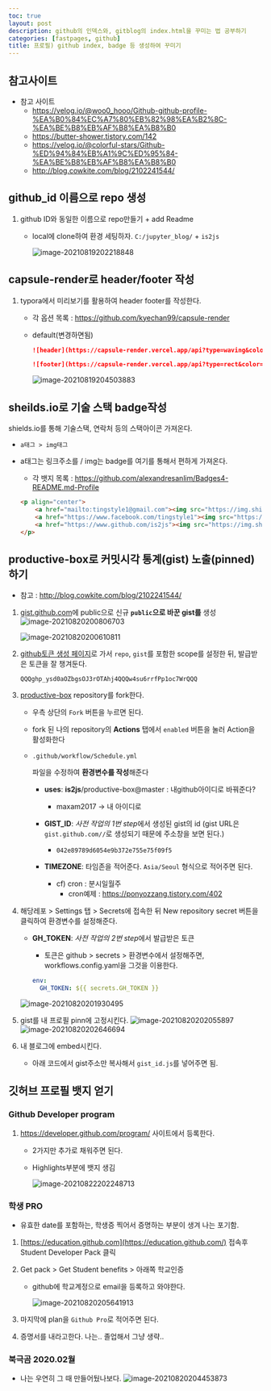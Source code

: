 ```yaml
---
toc: true
layout: post
description: github의 인덱스와, gitblog의 index.html을 꾸미는 법 공부하기
categories: [fastpages, github]
title: 프로필) github index, badge 등 생성하여 꾸미기
---
```


## 참고사이트

- 참고 사이트
  - https://velog.io/@woo0_hooo/Github-github-profile-%EA%B0%84%EC%A7%80%EB%82%98%EA%B2%8C-%EA%BE%B8%EB%AF%B8%EA%B8%B0
  - https://butter-shower.tistory.com/142
  - https://velog.io/@colorful-stars/Github-%ED%94%84%EB%A1%9C%ED%95%84-%EA%BE%B8%EB%AF%B8%EA%B8%B0
  - http://blog.cowkite.com/blog/2102241544/

## github_id 이름으로 repo 생성

1. github ID와 동일한 이름으로 repo만들기 + add Readme

   - local에 clone하여 환경 세팅하자.
     `C:/jupyter_blog/` + `is2js`

     ![image-20210819202218848](https://raw.githubusercontent.com/is3js/screenshots/main/image-20210819202218848.png)

## capsule-render로 header/footer 작성

1. typora에서 미리보기를 활용하여 header footer를 작성한다.

   - 각 옵션 목록 : https://github.com/kyechan99/capsule-render

   - default(변경하면됨)

     ```markdown
     ![header](https://capsule-render.vercel.app/api?type=waving&color=f6ebe1&height=150&section=header&text=Data Engineer and KMD&fontSize=50&fontColor=152447&desc=데이터 엔지니어를 꿈꾸는 한의사, 조재성입니다.&descAlignY=80)

     ![footer](https://capsule-render.vercel.app/api?type=rect&color=152447&height=20&section=footer)
     ```

     ![image-20210819204503883](https://raw.githubusercontent.com/is3js/screenshots/main/image-20210819204503883.png)

## sheilds.io로 기술 스택 badge작성

shields.io를 통해 기술스택, 연락처 등의 스택아이콘 가져온다.

- `a태그 > img태그 `

- a태그는 링크주소를 / img는 badge를 여기를 통해서 편하게 가져온다.

  - 각 뱃지 목록 : https://github.com/alexandresanlim/Badges4-README.md-Profile

  ```markdown
  <p align="center">
      <a href="mailto:tingstyle1@gmail.com"><img src="https://img.shields.io/badge/Gmail-d14836?style=flat-square&logo=Gmail&logoColor=white&link=tingstyle1@gmail.com"/></a>&nbsp
      <a href="https://www.facebook.com/tingstyle1"><img src="https://img.shields.io/badge/Facebook-1877F2?style=flat-square&logo=facebook&logoColor=white"/></a>&nbsp
      <a href="https://www.github.com/is2js"><img src="https://img.shields.io/badge/GitHub-100000?style=flat-square&logo=github&logoColor=white"/></a>&nbsp 
  </p>
  ```

## productive-box로 커밋시각 통계(gist) 노출(pinned)하기

- 참고 : http://blog.cowkite.com/blog/2102241544/

1. [gist.github.com](https://gist.github.com/)에 public으로 신규 **`public`으로 바꾼 gist를** 생성
   ![image-20210820200806703](https://raw.githubusercontent.com/is3js/screenshots/main/image-20210820200806703.png)

   ![image-20210820200610811](https://raw.githubusercontent.com/is3js/screenshots/main/image-20210820200610811.png)

2. [github토큰 생성 페이지](https://github.com/settings/tokens/new)로 가서 `repo`, `gist`를 포함한 scope를 설정한 뒤, 발급받은 토큰을 잘 챙겨둔다.

   ```
   QQQghp_ysd0aOZbgsOJ3rOTAhj4QQQw4su6rrfPp1oc7WrQQQ
   ```

3. [productive-box](https://github.com/maxam2017/productive-box) repository를 fork한다.

   - 우측 상단의 `Fork` 버튼을 누르면 된다.

   - fork 된 나의 repository의 **Actions** 탭에서 `enabled` 버튼을 눌러 Action을 활성화한다

   - ```plaintext
     .github/workflow/Schedule.yml
     ```

     파일을 수정하여 **환경변수를 작성**해준다

     - **uses**: **is2js**/productive-box@master : 내github아이디로 바꿔준다?

       - maxam2017 -> 내 아이디로

     - **GIST_ID**: *사전 작업의 1번 step*에서 생성된 gist의 id (gist URL은 `gist.github.com//`로 생성되기 때문에 주소창을 보면 된다.)
       - `042e89789d6054e9b372e755e75f09f5`
     - **TIMEZONE**: 타임존을 적어준다. `Asia/Seoul` 형식으로 적어주면 된다.
       - cf) cron : 분시일월주
         - cron예제 : https://ponyozzang.tistory.com/402

4. 해당레포 > Settings 탭 > Secrets에 접속한 뒤 New repository secret 버튼을 클릭하여 환경변수를 설정해준다.

   - **GH_TOKEN**: *사전 작업의 2번 step*에서 발급받은 토큰

     - 토큰은 github > secrets > 환경변수에서 설정해주면, workflows.config.yaml을 그것을 이용한다.

     ```yaml
     env:
       GH_TOKEN: ${{ secrets.GH_TOKEN }}
     ```

   ![image-20210820201930495](https://raw.githubusercontent.com/is3js/screenshots/main/image-20210820201930495.png)

5. gist를 내 프로필 pinn에 고정시킨다.
   ![image-20210820202055897](https://raw.githubusercontent.com/is3js/screenshots/main/image-20210820202055897.png)![image-20210820202646694](https://raw.githubusercontent.com/is3js/screenshots/main/image-20210820202646694.png)

6. 내 블로그에 embed시킨다.

   - 아래 코드에서 gist주소만 복사해서 `gist_id.js`를 넣어주면 됨.

   <script src="[gist주소].js"></script>

## 깃허브 프로필 뱃지 얻기

### Github Developer program

1. https://developer.github.com/program/ 사이트에서 등록한다.

   - 2가지만 추가로 채워주면 된다.

   - Highlights부분에 뱃지 생김

     ![image-20210822202248713](https://raw.githubusercontent.com/is3js/screenshots/main/image-20210822202248713.png)

### 학생 PRO

- 유효한 date를 포함하는, 학생증 찍어서 증명하는 부분이 생겨 나는 포기함.

1.  [https://education.github.com](https://education.github.com/) 접속후 Student Developer Pack 클릭

1.  Get pack > Get Student benefits > 아래쪽 학교인증

    - github에 학교계정으로 email을 등록하고 와야한다.

      ![image-20210820205641913](https://raw.githubusercontent.com/is3js/screenshots/main/image-20210820205641913.png)

1.  마지막에 plan을 `Github Pro`로 적어주면 된다.

1.  증명서를 내라고한다. 나는.. 졸업해서 그냥 생략..

### 북극곰 2020.02월

- 나는 우연히 그 때 만들어뒀나보다.
  ![image-20210820204453873](https://raw.githubusercontent.com/is3js/screenshots/main/image-20210820204453873.png)
